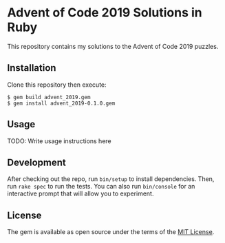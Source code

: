 # Advent of Code 2019 Solutions in Ruby

This repository contains my solutions to the Advent of Code 2019 puzzles. 

## Installation

Clone this repository then execute:

    $ gem build advent_2019.gem
    $ gem install advent_2019-0.1.0.gem

## Usage

TODO: Write usage instructions here

## Development

After checking out the repo, run `bin/setup` to install dependencies. Then, run
`rake spec` to run the tests. You can also run `bin/console` for an interactive
prompt that will allow you to experiment.

## License

The gem is available as open source under the terms of the [MIT License](https://opensource.org/licenses/MIT).
